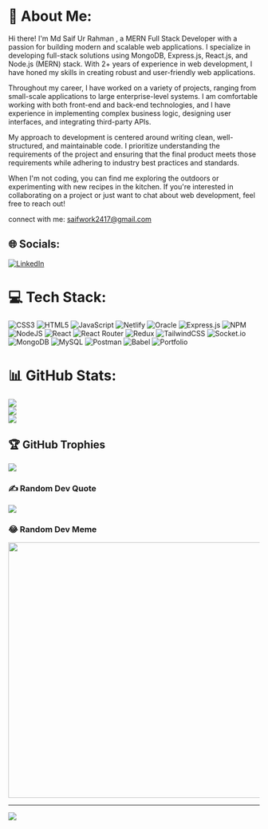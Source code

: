 # 💫 About Me:
Hi there! I'm Md Saif Ur Rahman , a MERN Full Stack Developer with a passion for building modern and scalable web applications. I specialize in developing full-stack solutions using MongoDB, Express.js, React.js, and Node.js (MERN) stack. With 2+ years of experience in web development, I have honed my skills in creating robust and user-friendly web applications.

Throughout my career, I have worked on a variety of projects, ranging from small-scale applications to large enterprise-level systems. I am comfortable working with both front-end and back-end technologies, and I have experience in implementing complex business logic, designing user interfaces, and integrating third-party APIs.

My approach to development is centered around writing clean, well-structured, and maintainable code. I prioritize understanding the requirements of the project and ensuring that the final product meets those requirements while adhering to industry best practices and standards.

When I'm not coding, you can find me exploring the outdoors or experimenting with new recipes in the kitchen. If you're interested in collaborating on a project or just want to chat about web development, feel free to reach out!<br>


connect with me:  saifwork2417@gmail.com


## 🌐 Socials:
[![LinkedIn](https://img.shields.io/badge/LinkedIn-%230077B5.svg?logo=linkedin&logoColor=white)](https://linkedin.com/in/www.linkedin.com/in/md-saif-ur-rahman-456b12256) 

# 💻 Tech Stack:
![CSS3](https://img.shields.io/badge/css3-%231572B6.svg?style=for-the-badge&logo=css3&logoColor=white) ![HTML5](https://img.shields.io/badge/html5-%23E34F26.svg?style=for-the-badge&logo=html5&logoColor=white) ![JavaScript](https://img.shields.io/badge/javascript-%23323330.svg?style=for-the-badge&logo=javascript&logoColor=%23F7DF1E) ![Netlify](https://img.shields.io/badge/netlify-%23000000.svg?style=for-the-badge&logo=netlify&logoColor=#00C7B7) ![Oracle](https://img.shields.io/badge/Oracle-F80000?style=for-the-badge&logo=oracle&logoColor=white) ![Express.js](https://img.shields.io/badge/express.js-%23404d59.svg?style=for-the-badge&logo=express&logoColor=%2361DAFB) ![NPM](https://img.shields.io/badge/NPM-%23000000.svg?style=for-the-badge&logo=npm&logoColor=white) ![NodeJS](https://img.shields.io/badge/node.js-6DA55F?style=for-the-badge&logo=node.js&logoColor=white) ![React](https://img.shields.io/badge/react-%2320232a.svg?style=for-the-badge&logo=react&logoColor=%2361DAFB) ![React Router](https://img.shields.io/badge/React_Router-CA4245?style=for-the-badge&logo=react-router&logoColor=white) ![Redux](https://img.shields.io/badge/redux-%23593d88.svg?style=for-the-badge&logo=redux&logoColor=white) ![TailwindCSS](https://img.shields.io/badge/tailwindcss-%2338B2AC.svg?style=for-the-badge&logo=tailwind-css&logoColor=white) ![Socket.io](https://img.shields.io/badge/Socket.io-black?style=for-the-badge&logo=socket.io&badgeColor=010101) ![MongoDB](https://img.shields.io/badge/MongoDB-%234ea94b.svg?style=for-the-badge&logo=mongodb&logoColor=white) ![MySQL](https://img.shields.io/badge/mysql-%2300f.svg?style=for-the-badge&logo=mysql&logoColor=white) ![Postman](https://img.shields.io/badge/Postman-FF6C37?style=for-the-badge&logo=postman&logoColor=white) ![Babel](https://img.shields.io/badge/Babel-F9DC3e?style=for-the-badge&logo=babel&logoColor=black) ![Portfolio](https://img.shields.io/badge/Portfolio-%23000000.svg?style=for-the-badge&logo=firefox&logoColor=#FF7139)
# 📊 GitHub Stats:
![](https://github-readme-stats.vercel.app/api?username=saifGit2417&theme=slateorange&hide_border=false&include_all_commits=true&count_private=true)<br/>
![](https://github-readme-streak-stats.herokuapp.com/?user=saifGit2417&theme=slateorange&hide_border=false)<br/>
![](https://github-readme-stats.vercel.app/api/top-langs/?username=saifGit2417&theme=slateorange&hide_border=false&include_all_commits=true&count_private=true&layout=compact)

## 🏆 GitHub Trophies
![](https://github-profile-trophy.vercel.app/?username=saifGit2417&theme=onedark&no-frame=false&no-bg=false&margin-w=4)

### ✍️ Random Dev Quote
![](https://quotes-github-readme.vercel.app/api?type=horizontal&theme=radical)

### 😂 Random Dev Meme
<img src="https://random-memer.herokuapp.com/" width="512px"/>

---
[![](https://visitcount.itsvg.in/api?id=saifGit2417&icon=0&color=7)](https://visitcount.itsvg.in)

<!-- Proudly created with GPRM ( https://gprm.itsvg.in ) -->
